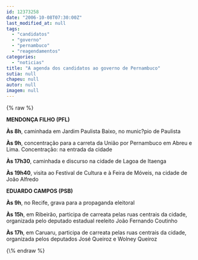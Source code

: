 ```yaml
---
id: 12373258
date: "2006-10-08T07:30:00Z"
last_modified_at: null
tags:
  - "candidatos"
  - "governo"
  - "pernambuco"
  - "reagendamentos"
categories:
  - "noticias"
title: "A agenda dos candidatos ao governo de Pernambuco"
sutia: null
chapeu: null
autor: null
imagem: null
---
```

{\% raw %}
<p><P><B style=\"mso-bidi-font-weight: normal\"><SPAN style=\"FONT-SIZE: 10pt; COLOR: black; FONT-FAMILY: Verdana\">MENDONÇA FILHO (PFL)<?xml:namespace prefix = o ns = \"urn:schemas-microsoft-com:office:office\" /><o:p></o:p></SPAN></B></P></p>
<p><P><B style=\"mso-bidi-font-weight: normal\"><SPAN style=\"FONT-SIZE: 10pt; COLOR: black; FONT-FAMILY: Verdana; mso-bidi-font-family: Tahoma\">Às 8h</SPAN></B><SPAN style=\"FONT-SIZE: 10pt; COLOR: black; FONT-FAMILY: Verdana; mso-bidi-font-family: Tahoma\">, caminhada <?xml:namespace prefix = u1 /><u1:PersonName ProductID=\"em Jardim Paulista Baixo\" u2:st=\"on\"><?xml:namespace prefix = st1 ns = \"urn:schemas-microsoft-com:office:smarttags\" /><st1:PersonName ProductID=\"em Jardim Paulista Baixo\" w:st=\"on\">em Jardim Paulista Baixo</u1:PersonName></st1:PersonName>, no munic?pio de Paulista<o:p></o:p></SPAN></P></p>
<p><P><B style=\"mso-bidi-font-weight: normal\"><SPAN style=\"FONT-SIZE: 10pt; COLOR: black; FONT-FAMILY: Verdana; mso-bidi-font-family: Tahoma\">Às 9h</SPAN></B><SPAN style=\"FONT-SIZE: 10pt; COLOR: black; FONT-FAMILY: Verdana; mso-bidi-font-family: Tahoma\">, concentração para a carreta da União por Pernambuco em Abreu e Lima. Concentração: na entrada da cidade<o:p></o:p></SPAN></P></p>
<p><P><B style=\"mso-bidi-font-weight: normal\"><SPAN style=\"FONT-SIZE: 10pt; COLOR: black; FONT-FAMILY: Verdana; mso-bidi-font-family: Tahoma\">Às 17h30</SPAN></B><SPAN style=\"FONT-SIZE: 10pt; COLOR: black; FONT-FAMILY: Verdana; mso-bidi-font-family: Tahoma\">, caminhada e discurso na cidade de Lagoa de Itaenga<o:p></o:p></SPAN></P></p>
<p><P><B style=\"mso-bidi-font-weight: normal\"><SPAN style=\"FONT-SIZE: 10pt; COLOR: black; FONT-FAMILY: Verdana; mso-bidi-font-family: Tahoma\">Às 19h40</SPAN></B><SPAN style=\"FONT-SIZE: 10pt; COLOR: black; FONT-FAMILY: Verdana; mso-bidi-font-family: Tahoma\">, visita ao Festival de Cultura e à Feira de Móveis, na cidade de João Alfredo<o:p></o:p></SPAN></P></p>
<p><P><B style=\"mso-bidi-font-weight: normal\"><SPAN style=\"FONT-SIZE: 10pt; COLOR: black; FONT-FAMILY: Verdana\">EDUARDO CAMPOS (PSB)<o:p></o:p></SPAN></B></P></p>
<p><P style=\"BACKGROUND: white\"><B style=\"mso-bidi-font-weight: normal\"><SPAN style=\"FONT-SIZE: 10pt; COLOR: black; FONT-FAMILY: Verdana; mso-bidi-font-family: Tahoma\">Às 9h</SPAN></B><SPAN style=\"FONT-SIZE: 10pt; COLOR: black; FONT-FAMILY: Verdana; mso-bidi-font-family: Tahoma\">, no Recife, grava para a propaganda eleitoral<o:p></o:p></SPAN></P></p>
<p><P style=\"BACKGROUND: white\"><B style=\"mso-bidi-font-weight: normal\"><SPAN style=\"FONT-SIZE: 10pt; COLOR: black; FONT-FAMILY: Verdana; mso-bidi-font-family: Tahoma\">Às 15h</SPAN></B><SPAN style=\"FONT-SIZE: 10pt; COLOR: black; FONT-FAMILY: Verdana; mso-bidi-font-family: Tahoma\">, em Ribeirão, participa de carreata pelas ruas centrais da cidade, organizada pelo deputado estadual reeleito João Fernando Coutinho<B style=\"mso-bidi-font-weight: normal\"> <o:p></o:p></B></SPAN></P></p>
<p><P style=\"BACKGROUND: white\"><B style=\"mso-bidi-font-weight: normal\"><SPAN style=\"FONT-SIZE: 10pt; COLOR: black; FONT-FAMILY: Verdana; mso-bidi-font-family: Tahoma\">Às 17h</SPAN></B><SPAN style=\"FONT-SIZE: 10pt; COLOR: black; FONT-FAMILY: Verdana; mso-bidi-font-family: Tahoma\">, em Caruaru, participa de carreata pelas ruas centrais da cidade, organizada pelos deputados José Queiroz e Wolney Queiroz<o:p></o:p></SPAN></P> </p>
{\% endraw %}